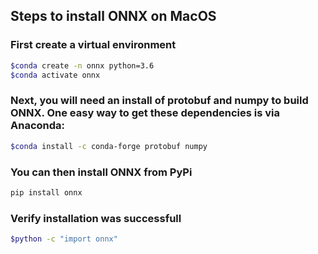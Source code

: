 

## Steps to install ONNX on MacOS

### First create a virtual environment

````bash
$conda create -n onnx python=3.6
$conda activate onnx
````

### Next, you will need an install of protobuf and numpy to build ONNX. One easy way to get these dependencies is via Anaconda:

````bash
$conda install -c conda-forge protobuf numpy
````

### You can then install ONNX from PyPi

````bash
pip install onnx
````

### Verify installation was successfull

````bash
$python -c "import onnx"
````
